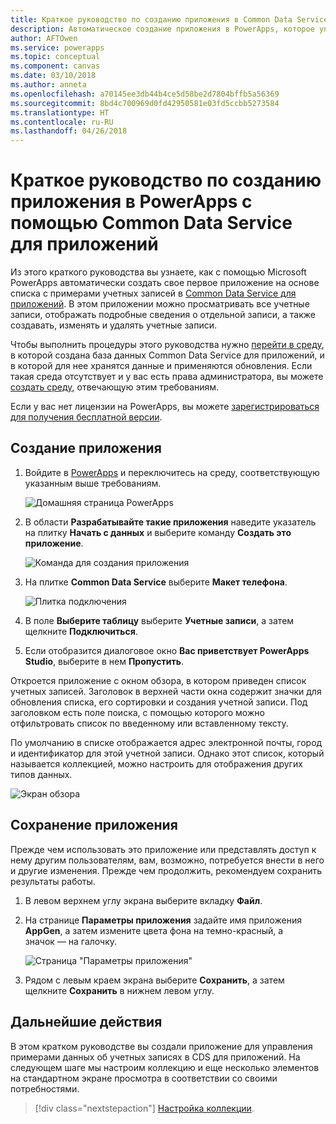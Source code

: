 ```yaml
---
title: Краткое руководство по созданию приложения в Common Data Service для приложений | Документация Майкрософт
description: Автоматическое создание приложения в PowerApps, которое управляет данными в Common Data Service для приложений.
author: AFTOwen
ms.service: powerapps
ms.topic: conceptual
ms.component: canvas
ms.date: 03/10/2018
ms.author: anneta
ms.openlocfilehash: a70145ee3db44b4ce5d58be2d7804bffb5a56369
ms.sourcegitcommit: 8bd4c700969d0fd42950581e03fd5ccbb5273584
ms.translationtype: HT
ms.contentlocale: ru-RU
ms.lasthandoff: 04/26/2018
---
```

# <a name="quickstart-generate-an-app-from-common-data-service-for-apps-in-powerapps"></a>Краткое руководство по созданию приложения в PowerApps с помощью Common Data Service для приложений

Из этого краткого руководства вы узнаете, как с помощью Microsoft PowerApps автоматически создать свое первое приложение на основе списка с примерами учетных записей в [Common Data Service для приложений](../common-data-service/data-platform-intro.md). В этом приложении можно просматривать все учетные записи, отображать подробные сведения о отдельной записи, а также создавать, изменять и удалять учетные записи.

Чтобы выполнить процедуры этого руководства нужно [перейти в среду](working-with-environments.md), в которой создана база данных Common Data Service для приложений, и в которой для нее хранятся данные и применяются обновления. Если такая среда отсутствует и у вас есть права администратора, вы можете [создать среду](../../administrator/environments-administration.md#create-an-environment), отвечающую этим требованиям.

Если у вас нет лицензии на PowerApps, вы можете [зарегистрироваться для получения бесплатной версии](../signup-for-powerapps.md).

## <a name="generate-an-app"></a>Создание приложения
1. Войдите в [PowerApps](https://web.powerapps.com) и переключитесь на среду, соответствующую указанным выше требованиям.

    ![Домашняя страница PowerApps](./media/data-platform-create-app/sign-in.png)

1. В области **Разрабатывайте такие приложения** наведите указатель на плитку **Начать с данных** и выберите команду **Создать это приложение**.

    ![Команда для создания приложения](./media/data-platform-create-app/make-this-app.png)

1. На плитке **Common Data Service** выберите **Макет телефона**.

    ![Плитка подключения](./media/data-platform-create-app/connection-tile.png)

1. В поле **Выберите таблицу** выберите **Учетные записи**, а затем щелкните **Подключиться**.

1. Если отобразится диалоговое окно **Вас приветствует PowerApps Studio**, выберите в нем **Пропустить**.

Откроется приложение с окном обзора, в котором приведен список учетных записей. Заголовок в верхней части окна содержит значки для обновления списка, его сортировки и создания учетной записи. Под заголовком есть поле поиска, с помощью которого можно отфильтровать список по введенному или вставленному тексту. 

По умолчанию в списке отображается адрес электронной почты, город и идентификатор для этой учетной записи. Однако этот список, который называется коллекцией, можно настроить для отображения других типов данных.

![Экран обзора](./media/data-platform-create-app/browse-screen.png)

## <a name="save-the-app"></a>Сохранение приложения
Прежде чем использовать это приложение или представлять доступ к нему другим пользователям, вам, возможно, потребуется внести в него и другие изменения. Прежде чем продолжить, рекомендуем сохранить результаты работы.

1. В левом верхнем углу экрана выберите вкладку **Файл**.

1. На странице **Параметры приложения** задайте имя приложения **AppGen**, а затем измените цвета фона на темно-красный, а значок — на галочку.

    ![Страница "Параметры приложения"](./media/data-platform-create-app/app-settings.png)

1. Рядом с левым краем экрана выберите **Сохранить**, а затем щелкните **Сохранить** в нижнем левом углу.

## <a name="next-steps"></a>Дальнейшие действия
В этом кратком руководстве вы создали приложение для управления примерами данных об учетных записях в CDS для приложений. На следующем шаге мы настроим коллекцию и еще несколько элементов на стандартном экране просмотра в соответствии со своими потребностями.

> [!div class="nextstepaction"]
> [Настройка коллекции](customize-layout-sharepoint.md).
